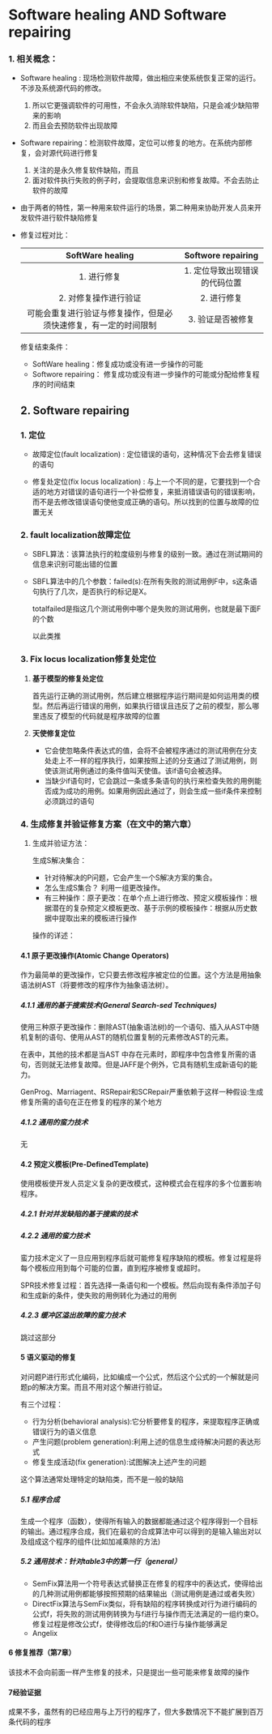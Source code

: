 # Software healing AND Software repairing

### 1. 相关概念：

* Software healing : 现场检测软件故障，做出相应来使系统恢复正常的运行。不涉及系统源代码的修改。
  1. 所以它更强调软件的可用性，不会永久消除软件缺陷，只是会减少缺陷带来的影响
  2. 而且会去预防软件出现故障
  
* Software repairing：检测软件故障，定位可以修复的地方。在系统内部修复，会对源代码进行修复
  1. 关注的是永久修复软件缺陷，而且
  2. 面对软件执行失败的例子时，会提取信息来识别和修复故障。不会去防止软件的故障
  
* 由于两者的特性，第一种用来软件运行的场景，第二种用来协助开发人员来开发软件进行软件缺陷修复

* 修复过程对比：

  |                       SoftWare healing                       |      Softwore repairing       |
  | :----------------------------------------------------------: | :---------------------------: |
  |                         1. 进行修复                          | 1. 定位导致出现错误的代码位置 |
  |                    2. 对修复操作进行验证                     |          2. 进行修复          |
  | 可能会重复进行验证与修复操作，但是必须快速修复，有一定的时间限制 |       3. 验证是否被修复       |

  修复结束条件：

  * SoftWare healing：修复成功或没有进一步操作的可能
  * Softwore repairing： 修复成功或没有进一步操作的可能或分配给修复程序的时间结束

  ## 2. Software repairing

  ### 1. 定位

  * 故障定位(fault localization) : 定位错误的语句，这种情况下会去修复错误的语句

  * 修复处定位(fix locus localization) : 与上一个不同的是，它要找到一个合适的地方对错误的语句进行一个补偿修复，来抵消错误语句的错误影响，而不是去修改错误语句使他变成正确的语句。所以找到的位置与故障的位置无关

  ### 2. fault localization故障定位

  * SBFL算法：该算法执行的粒度级别与修复的级别一致。通过在测试期间的信息来识别可能出错的位置

  * SBFL算法中的几个参数：failed(s):在所有失败的测试用例F中，s这条语句执行了几次，是否执行的标记是X。

    totalfailed是指这几个测试用例中哪个是失败的测试用例，也就是最下面F的个数

    以此类推

  ### 3. Fix locus localization修复处定位

  1. **基于模型的修复处定位**

     首先运行正确的测试用例，然后建立根据程序运行期间是如何运用类的模型。然后再运行错误的用例，如果执行错误且违反了之前的模型，那么哪里违反了模型的代码就是程序故障的位置

  2. **天使修复定位**

     * 它会使忽略条件表达式的值，会将不会被程序通过的测试用例在分支处走上不一样的程序执行，如果按照上述的分支通过了测试用例，则使该测试用例通过的条件值叫天使值。该if语句会被选择。
     * 当缺少if语句时，它会跳过一条或多条语句的执行来检查失败的用例能否成为成功的用例。如果用例因此通过了，则会生成一些if条件来控制必须跳过的语句

  ### 4. 生成修复并验证修复方案（在文中的第六章）

  1. 生成并验证方法：

     生成S解决集合：

     * 针对待解决的P问题，它会产生一个S解决方案的集合。
     * 怎么生成S集合？ 利用一组更改操作。
     * 有三种操作：原子更改：在单个点上进行修改、预定义模板操作：根据潜在的复杂预定义模板更改、基于示例的模板操作：根据从历史数据中提取出来的模板进行操作

     操作的详述：

  #### 4.1 原子更改操作(Atomic Change Operators)

  作为最简单的更改操作，它只要去修改程序被定位的位置。这个方法是用抽象语法树AST（将要修改的程序作为抽象语法树）。	

  ##### 4.1.1 通用的基于搜索技术(General Search-sed Techniques)

  使用三种原子更改操作：删除AST(抽象语法树)的一个语句、插入从AST中随机复制的语句、使用从AST的随机位置复制的元素修改AST的元素。

  在表中，其他的技术都是当AST 中存在元素时，即程序中包含修复所需的语句，否则就无法修复故障。但是JAFF是个例外，它具有随机生成新语句的能力。

  GenProg、Marriagent、RSRepair和SCRepair严重依赖于这样一种假设:生成修复所需的语句在正在修复的程序的某个地方

  ##### 4.1.2 通用的蛮力技术

  无

  #### 4.2 预定义模板(Pre-DefinedTemplate)

  使用模板使开发人员定义复杂的更改模式，这种模式会在程序的多个位置影响程序。

  ##### 4.2.1 针对并发缺陷的基于搜索的技术

  ##### 4.2.2 通用的蛮力技术

  蛮力技术定义了一旦应用到程序后就可能修复程序缺陷的模板。修复过程是将每个模板应用到每个可能的位置，直到程序被修复或超时。

  SPR技术修复过程：首先选择一条语句和一个模板。然后向现有条件添加子句和生成新的条件，使失败的用例转化为通过的用例

  ##### 4.2.3 缓冲区溢出故障的蛮力技术

  跳过这部分

  #### 5 语义驱动的修复

  对问题P进行形式化编码，比如编成一个公式，然后这个公式的一个解就是问题p的解决方案。而且不用对这个解进行验证。

  有三个过程：

  * 行为分析(behavioral analysis):它分析要修复的程序，来提取程序正确或错误行为的语义信息
  * 产生问题(problem generation):利用上述的信息生成待解决问题的表达形式
  * 修复生成活动(fix generation):试图解决上述产生的问题

  这个算法通常处理特定的缺陷类，而不是一般的缺陷

  ##### 5.1 程序合成

  生成一个程序（函数），使得所有输入的数据都能通过这个程序得到一个目标的输出。通过程序合成，我们在最初的合成算法中可以得到的是输入输出对以及组成这个程序的组件(比如加减乘除的方法)

  ##### 5.2 通用技术：针对table3中的第一行（general）

  * SemFix算法用一个符号表达式替换正在修复的程序中的表达式，使得给出的几种测试用例都能够按照预期的结果输出（测试用例是通过或者失败）
  * DirectFix算法与SemFix类似，将有缺陷的程序转换成对行为进行编码的公式f，将失败的测试用例转换为与f进行与操作而无法满足的一组约束O。修复过程是修改公式f，使得修改后的f和O进行与操作能够满足
  * Angelix


#### 6 修复推荐（第7章）

该技术不会向前面一样产生修复的技术，只是提出一些可能来修复故障的操作

#### 7经验证据

成果不多，虽然有的已经应用与上万行的程序了，但大多数情况下不能扩展到百万条代码的程序
